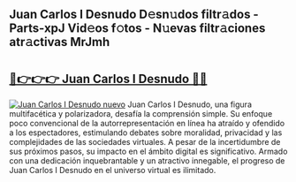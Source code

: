 ## Juan Carlos I Desnudo D𝚎sn𝚞dos filtr𝚊dos - Parts-xpJ Vid𝚎os f𝚘tos - N𝚞evas filtr𝚊ciones atr𝚊ctivas MrJmh

# <h2><a href="http://mb3kxn.tromn.icu/?c=Juan+Carlos+I+Desnudo">🔗👉👉👉 Juan Carlos I Desnudo 🔗🔗</a></h2>

[![Juan Carlos I Desnudo nuevo](https://i.imgur.com/pEAQMta.gif)](http://mb3kxn.tromn.icu/?c=Juan+Carlos+I+Desnudo)
Juan Carlos I Desnudo, una figura multifacética y polarizadora, desafía la comprensión simple. Su enfoque poco convencional de la autorrepresentación en línea ha atraído y ofendido a los espectadores, estimulando debates sobre moralidad, privacidad y las complejidades de las sociedades virtuales. A pesar de la incertidumbre de sus próximos pasos, su impacto en el ámbito digital es significativo. Armado con una dedicación inquebrantable y un atractivo innegable, el progreso de Juan Carlos I Desnudo en el universo virtual es ilimitado.
